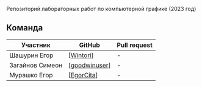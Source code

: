 Репозиторий лабораторных работ по компьютерной графике (2023 год)

## Команда

| Участник | GitHub | Pull request |
| ------ | ------ | ------ |
| Шашурин Егор | [[Wintori](https://github.com/Wintori)] | - |
| Загайнов Симеон | [[goodwinuser](https://github.com/goodwinuser)] | - |
| Мурашко Егор | [[EgorCita](https://github.com/EgorCita)] | - |
